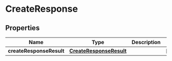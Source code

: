 # CreateResponse

## Properties
Name | Type | Description | Notes
------------ | ------------- | ------------- | -------------
**createResponseResult** | [**CreateResponseResult**](CreateResponseResult.md) |  |  [optional]
